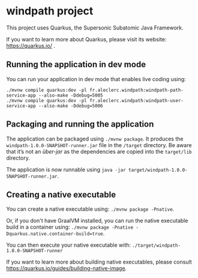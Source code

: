 # windpath project

This project uses Quarkus, the Supersonic Subatomic Java Framework.

If you want to learn more about Quarkus, please visit its website: https://quarkus.io/ .

## Running the application in dev mode

You can run your application in dev mode that enables live coding using:
```
./mvnw compile quarkus:dev -pl fr.aleclerc.windpath:windpath-path-service-app --also-make -Ddebug=5005
./mvnw compile quarkus:dev -pl fr.aleclerc.windpath:windpath-user-service-app --also-make -Ddebug=5006
```

## Packaging and running the application

The application can be packaged using `./mvnw package`.
It produces the `windpath-1.0.0-SNAPSHOT-runner.jar` file in the `/target` directory.
Be aware that it’s not an _über-jar_ as the dependencies are copied into the `target/lib` directory.

The application is now runnable using `java -jar target/windpath-1.0.0-SNAPSHOT-runner.jar`.

## Creating a native executable

You can create a native executable using: `./mvnw package -Pnative`.

Or, if you don't have GraalVM installed, you can run the native executable build in a container using: `./mvnw package -Pnative -Dquarkus.native.container-build=true`.

You can then execute your native executable with: `./target/windpath-1.0.0-SNAPSHOT-runner`

If you want to learn more about building native executables, please consult https://quarkus.io/guides/building-native-image.